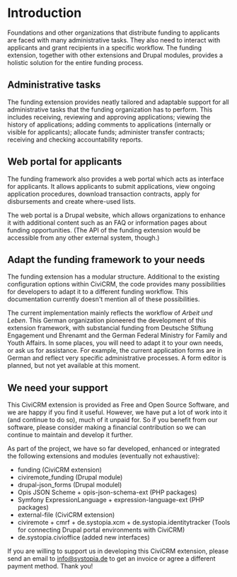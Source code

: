 # Introduction

Foundations and other organizations that distribute funding to applicants are faced with many administrative tasks. They also need to interact with applicants and grant recipients in a specific workflow. The funding extension, together with other extensions and Drupal modules, provides a holistic solution for the entire funding process.

## Administrative tasks

The funding extension provides neatly tailored and adaptable support for all administrative tasks that the funding organization has to perform. This includes receiving, reviewing and approving applications; viewing the history of applications; adding comments to applications (internally or visible for applicants); allocate funds; administer transfer contracts; receiving and checking accountability reports.

## Web portal for applicants

The funding framework also provides a web portal which acts as interface for applicants. It allows applicants to submit applications, view ongoing application procedures, download transaction contracts, apply for disbursements and create where-used lists.

The web portal is a Drupal website, which allows organizations to enhance it with additional content such as an FAQ or information pages about funding opportunities. (The API of the funding extension would be accessible from any other external system, though.)

## Adapt the funding framework to your needs

The funding extension has a modular structure. Additional to the existing configuration options within CiviCRM, the code provides many possibilities for developers to adapt it to a different funding workflow. This documentation currently doesn't mention all of these possibilities.

The current implementation mainly reflects the workflow of _Arbeit und Leben_. This German organization pioneered the development of this extension framework, with substancial funding from Deutsche Stiftung Engagement und Ehrenamt and the German Federal Ministry for Family and Youth Affairs. In some places, you will need to adapt it to your own needs, or ask us for assistance. For example, the current application forms are in German and reflect very specific administrative processes. A form editor is planned, but not yet available at this moment.

## We need your support

This CiviCRM extension is provided as Free and Open Source Software, and we are happy if you find it useful. However, we have put a lot of work into it (and continue to do so), much of it unpaid for. So if you benefit from our software, please consider making a financial contribution so we can continue to maintain and develop it further.

As part of the project, we have so far developed, enhanced or integrated the following extensions and modules (eventually not exhaustive):

- funding (CiviCRM extension)
- civiremote_funding (Drupal module)
- drupal-json_forms (Drupal modulel)
- Opis JSON Scheme + opis-json-schema-ext (PHP packages)
- Symfony ExpressionLanguage + expression-language-ext (PHP packages)
- external-file (CiviCRM extension)
- civiremote + cmrf + de.systopia.xcm + de.systopia.identitytracker (Tools for connecting Drupal portal environments with CiviCRM)
- de.systopia.civioffice (added new interfaces)

If you are willing to support us in developing this CiviCRM extension, please send an email to info@systopia.de to get an invoice or agree a different payment method. Thank you!
